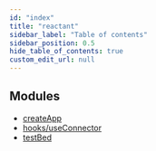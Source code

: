 ```yaml
---
id: "index"
title: "reactant"
sidebar_label: "Table of contents"
sidebar_position: 0.5
hide_table_of_contents: true
custom_edit_url: null
---
```


## Modules

- [createApp](modules/createApp.md)
- [hooks/useConnector](modules/hooks_useConnector.md)
- [testBed](modules/testBed.md)
